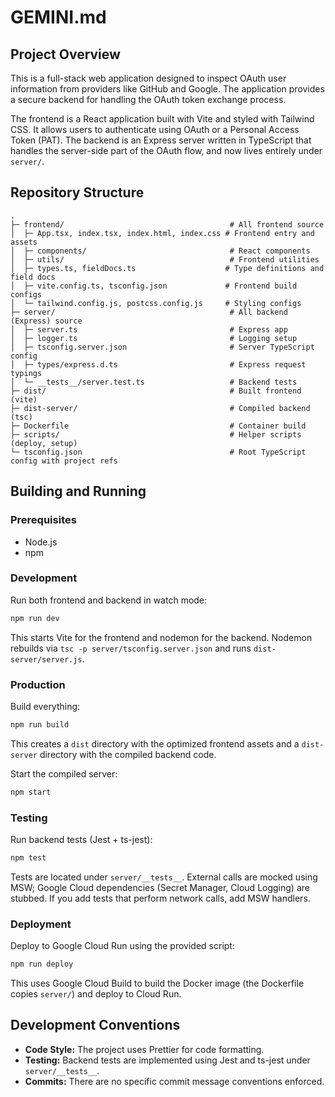 # GEMINI.md

## Project Overview

This is a full-stack web application designed to inspect OAuth user information from providers like GitHub and Google. The application provides a secure backend for handling the OAuth token exchange process.

The frontend is a React application built with Vite and styled with Tailwind CSS. It allows users to authenticate using OAuth or a Personal Access Token (PAT). The backend is an Express server written in TypeScript that handles the server-side part of the OAuth flow, and now lives entirely under `server/`.

## Repository Structure

```
.
├─ frontend/                                     # All frontend source
│  ├─ App.tsx, index.tsx, index.html, index.css # Frontend entry and assets
│  ├─ components/                                # React components
│  ├─ utils/                                     # Frontend utilities
│  ├─ types.ts, fieldDocs.ts                    # Type definitions and field docs
│  ├─ vite.config.ts, tsconfig.json             # Frontend build configs
│  └─ tailwind.config.js, postcss.config.js     # Styling configs
├─ server/                                       # All backend (Express) source
│  ├─ server.ts                                  # Express app
│  ├─ logger.ts                                  # Logging setup
│  ├─ tsconfig.server.json                       # Server TypeScript config
│  ├─ types/express.d.ts                         # Express request typings
│  └─ __tests__/server.test.ts                   # Backend tests
├─ dist/                                         # Built frontend (vite)
├─ dist-server/                                  # Compiled backend (tsc)
├─ Dockerfile                                    # Container build
├─ scripts/                                      # Helper scripts (deploy, setup)
└─ tsconfig.json                                 # Root TypeScript config with project refs
```

## Building and Running

### Prerequisites

- Node.js
- npm

### Development

Run both frontend and backend in watch mode:

```bash
npm run dev
```

This starts Vite for the frontend and nodemon for the backend. Nodemon rebuilds via `tsc -p server/tsconfig.server.json` and runs `dist-server/server.js`.

### Production

Build everything:

```bash
npm run build
```

This creates a `dist` directory with the optimized frontend assets and a `dist-server` directory with the compiled backend code.

Start the compiled server:

```bash
npm start
```

### Testing

Run backend tests (Jest + ts-jest):

```bash
npm test
```

Tests are located under `server/__tests__`. External calls are mocked using MSW; Google Cloud dependencies (Secret Manager, Cloud Logging) are stubbed. If you add tests that perform network calls, add MSW handlers.

### Deployment

Deploy to Google Cloud Run using the provided script:

```bash
npm run deploy
```

This uses Google Cloud Build to build the Docker image (the Dockerfile copies `server/`) and deploy to Cloud Run.

## Development Conventions

- **Code Style:** The project uses Prettier for code formatting.
- **Testing:** Backend tests are implemented using Jest and ts-jest under `server/__tests__`.
- **Commits:** There are no specific commit message conventions enforced.
